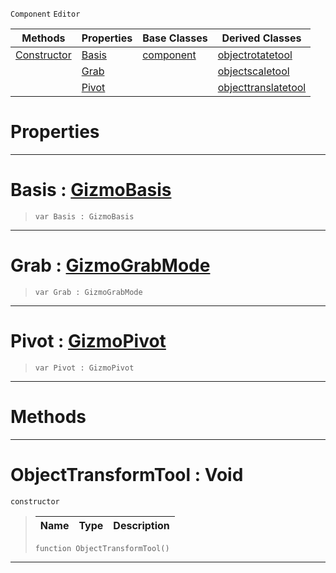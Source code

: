  `Component` `Editor`



|Methods|Properties|Base Classes|Derived Classes|
|---|---|---|---|
|[ Constructor](https://plasmaengine.github.io/PlasmaDocs/Plasma1/C++/code_reference/class_reference/objecttransformtool.md#objecttransformtool-void)|[ Basis](https://plasmaengine.github.io/PlasmaDocs/Plasma1/C++/code_reference/class_reference/objecttransformtool.md#basis-plasma-engine-docume)|[component](https://plasmaengine.github.io/PlasmaDocs/Plasma1/C++/code_reference/class_reference/component.md)|[objectrotatetool](https://plasmaengine.github.io/PlasmaDocs/Plasma1/C++/code_reference/class_reference/objectrotatetool.md)|
| |[ Grab](https://plasmaengine.github.io/PlasmaDocs/Plasma1/C++/code_reference/class_reference/objecttransformtool.md#grab-plasma-engine-documen)| |[objectscaletool](https://plasmaengine.github.io/PlasmaDocs/Plasma1/C++/code_reference/class_reference/objectscaletool.md)|
| |[ Pivot](https://plasmaengine.github.io/PlasmaDocs/Plasma1/C++/code_reference/class_reference/objecttransformtool.md#pivot-plasma-engine-docume)| |[objecttranslatetool](https://plasmaengine.github.io/PlasmaDocs/Plasma1/C++/code_reference/class_reference/objecttranslatetool.md)|


 #  Properties


---  
 #  Basis : [GizmoBasis](https://plasmaengine.github.io/PlasmaDocs/Plasma1/C++/code_reference/enum_reference.md#gizmobasis)

> 
> ``` lang=cpp, name=Lightning
> var Basis : GizmoBasis


---  
 #  Grab : [GizmoGrabMode](https://plasmaengine.github.io/PlasmaDocs/Plasma1/C++/code_reference/enum_reference.md#gizmograbmode)

> 
> ``` lang=cpp, name=Lightning
> var Grab : GizmoGrabMode


---  
 #  Pivot : [GizmoPivot](https://plasmaengine.github.io/PlasmaDocs/Plasma1/C++/code_reference/enum_reference.md#gizmopivot)

> 
> ``` lang=cpp, name=Lightning
> var Pivot : GizmoPivot


---  
 #  Methods


---  
 #  ObjectTransformTool : Void

 `constructor`

> 
> |Name|Type|Description|
> |---|---|---|
> ``` lang=cpp, name=Lightning
> function ObjectTransformTool()
> ``` 


---  
 

 